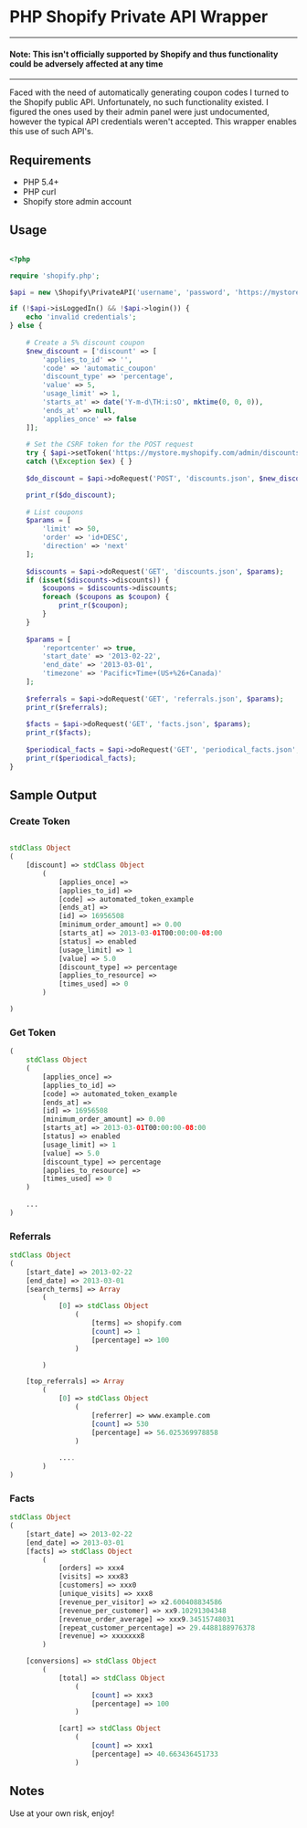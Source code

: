 # PHP Shopify Private API Wrapper

---
#### Note: This isn't officially supported by Shopify and thus functionality could be adversely affected at any time
---

Faced with the need of automatically generating coupon codes I turned to the Shopify public API. Unfortunately, no such functionality existed. I figured the ones used by their admin panel were just undocumented, however the typical API credentials weren't accepted. This wrapper enables this use of such API's.

## Requirements

* PHP 5.4+
* PHP curl 
* Shopify store admin account

## Usage

```php

<?php

require 'shopify.php';

$api = new \Shopify\PrivateAPI('username', 'password', 'https://mystore.myshopify.com/admin');

if (!$api->isLoggedIn() && !$api->login()) {
	echo 'invalid credentials';
} else {
	
	# Create a 5% discount coupon
	$new_discount = ['discount' => [
		'applies_to_id' => '',
		'code' => 'automatic_coupon'
		'discount_type' => 'percentage',
		'value' => 5,
		'usage_limit' => 1,
		'starts_at' => date('Y-m-d\TH:i:sO', mktime(0, 0, 0)),
		'ends_at' => null,
		'applies_once' => false
	]];
	
	# Set the CSRF token for the POST request
	try { $api->setToken('https://mystore.myshopify.com/admin/discounts/new'); } 
	catch (\Exception $ex) { }
	
	$do_discount = $api->doRequest('POST', 'discounts.json', $new_discount);

	print_r($do_discount);
	
	# List coupons
	$params = [
		'limit' => 50, 
		'order' => 'id+DESC', 
		'direction' => 'next'
	];
		
	$discounts = $api->doRequest('GET', 'discounts.json', $params);
	if (isset($discounts->discounts)) {
		$coupons = $discounts->discounts;
		foreach ($coupons as $coupon) {
			print_r($coupon);
		}
	}
	
	$params = [
		'reportcenter' => true,
		'start_date' => '2013-02-22',
		'end_date' => '2013-03-01',
		'timezone' => 'Pacific+Time+(US+%26+Canada)'
	];
	
	$referrals = $api->doRequest('GET', 'referrals.json', $params);
	print_r($referrals);
	
	$facts = $api->doRequest('GET', 'facts.json', $params);
	print_r($facts);
	
	$periodical_facts = $api->doRequest('GET', 'periodical_facts.json', $params);
	print_r($periodical_facts);
}
```

## Sample Output

### Create Token
```php

stdClass Object
(
    [discount] => stdClass Object
        (
            [applies_once] => 
            [applies_to_id] => 
            [code] => automated_token_example
            [ends_at] => 
            [id] => 16956508
            [minimum_order_amount] => 0.00
            [starts_at] => 2013-03-01T00:00:00-08:00
            [status] => enabled
            [usage_limit] => 1
            [value] => 5.0
            [discount_type] => percentage
            [applies_to_resource] => 
            [times_used] => 0
        )

)
```

### Get Token
```php
(
	stdClass Object
	(
	    [applies_once] => 
	    [applies_to_id] => 
	    [code] => automated_token_example
	    [ends_at] => 
	    [id] => 16956508
	    [minimum_order_amount] => 0.00
	    [starts_at] => 2013-03-01T00:00:00-08:00
	    [status] => enabled
	    [usage_limit] => 1
	    [value] => 5.0
	    [discount_type] => percentage
	    [applies_to_resource] => 
	    [times_used] => 0
	)
	
	...	
)

```

### Referrals
```php
stdClass Object
(
    [start_date] => 2013-02-22
    [end_date] => 2013-03-01
    [search_terms] => Array
        (
            [0] => stdClass Object
                (
                    [terms] => shopify.com
                    [count] => 1
                    [percentage] => 100
                )

        )

    [top_referrals] => Array
        (
            [0] => stdClass Object
                (
                    [referrer] => www.example.com
                    [count] => 530
                    [percentage] => 56.025369978858
                )
                
            ....
        )
)
```

### Facts
```php
stdClass Object
(
    [start_date] => 2013-02-22
    [end_date] => 2013-03-01
    [facts] => stdClass Object
        (
            [orders] => xxx4
            [visits] => xxx83
            [customers] => xxx0
            [unique_visits] => xxx8
            [revenue_per_visitor] => x2.600408834586
            [revenue_per_customer] => xx9.10291304348
            [revenue_order_average] => xxx9.34515748031
            [repeat_customer_percentage] => 29.4488188976378
            [revenue] => xxxxxxx8
        )

    [conversions] => stdClass Object
        (
            [total] => stdClass Object
                (
                    [count] => xxx3
                    [percentage] => 100
                )

            [cart] => stdClass Object
                (
                    [count] => xxx1
                    [percentage] => 40.663436451733
                )

```

## Notes

Use at your own risk, enjoy!
